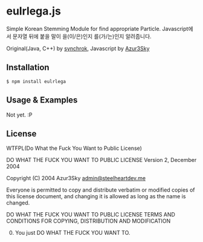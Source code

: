 # eulrlega.js

Simple Korean Stemming Module for find appropriate Particle.
Javascript에서 문자열 뒤에 붙을 말이 을(이/은)인지 를(가/는)인지 알려줍니다.

Original(Java, C++) by [synchrok](http://github.com/synchrok), Javascript by [Azur3Sky](http://github.com/Azur3Sky)

## Installation

    $ npm install eulrlega
    
## Usage & Examples
Not yet. :P
    
## License

WTFPL(Do What the Fuck You Want to Public License)

DO WHAT THE FUCK YOU WANT TO PUBLIC LICENSE
Version 2, December 2004

Copyright (C) 2004 Azur3Sky <admin@steelheartdev.me>

Everyone is permitted to copy and distribute verbatim or modified
copies of this license document, and changing it is allowed as long
as the name is changed.

DO WHAT THE FUCK YOU WANT TO PUBLIC LICENSE
TERMS AND CONDITIONS FOR COPYING, DISTRIBUTION AND MODIFICATION

0. You just DO WHAT THE FUCK YOU WANT TO.

